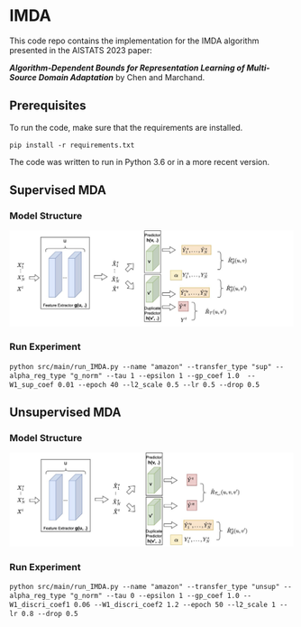 # IMDA

This code repo contains the implementation for the IMDA algorithm presented in the AISTATS 2023 paper:

***Algorithm-Dependent Bounds for Representation Learning of Multi-Source Domain Adaptation*** by Chen and Marchand.



## Prerequisites

To run the code, make sure that the requirements are installed.

```
pip install -r requirements.txt
```

The code was written to run in Python 3.6 or in a more recent version.

## Supervised MDA 
### Model Structure
![Illustration](./model-supervised.jpg)
### Run Experiment
```
python src/main/run_IMDA.py --name "amazon" --transfer_type "sup" --alpha_reg_type "g_norm" --tau 1 --epsilon 1 --gp_coef 1.0  --W1_sup_coef 0.01 --epoch 40 --l2_scale 0.5 --lr 0.5 --drop 0.5
```


## Unsupervised MDA
### Model Structure
![Illustration_unsup](./model-unsupervised.jpg)
### Run Experiment
```
python src/main/run_IMDA.py --name "amazon" --transfer_type "unsup" --alpha_reg_type "g_norm" --tau 0 --epsilon 1 --gp_coef 1.0 --W1_discri_coef1 0.06 --W1_discri_coef2 1.2 --epoch 50 --l2_scale 1 --lr 0.8 --drop 0.5
```



